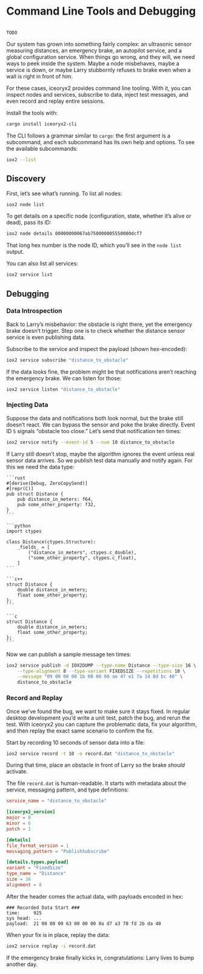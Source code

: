 # Command Line Tools and Debugging

```{admonition} Learning Objectives

TODO
```

Our system has grown into something fairly complex: an ultrasonic sensor
measuring distances, an emergency brake, an autopilot service, and a global
configuration service. When things go wrong, and they will, we need ways to peek
inside the system. Maybe a node misbehaves, maybe a service is down, or maybe
Larry stubbornly refuses to brake even when a wall is right in front of him.

For these cases, iceoryx2 provides command line tooling. With it, you can
inspect nodes and services, subscribe to data, inject test messages, and even
record and replay entire sessions.

Install the tools with:

```sh
cargo install iceoryx2-cli
```

The CLI follows a grammar similar to `cargo`: the first argument is a
subcommand, and each subcommand has its own help and options. To see the
available subcommands:

```sh
iox2 --list
```

## Discovery

First, let’s see what’s running. To list all nodes:

```sh
iox2 node list
```

To get details on a specific node (configuration, state, whether it’s alive or
dead), pass its ID:

```sh
iox2 node details 00000000067ab750000005550000dcf7
```

That long hex number is the node ID, which you’ll see in the `node list` output.

You can also list all services:

```sh
iox2 service list
```

## Debugging

### Data Introspection

Back to Larry’s misbehavior: the obstacle is right there, yet the emergency
brake doesn’t trigger. Step one is to check whether the distance sensor service
is even publishing data.

Subscribe to the service and inspect the payload (shown hex-encoded):

```sh
iox2 service subscribe "distance_to_obstacle"
```

If the data looks fine, the problem might be that notifications aren’t reaching
the emergency brake. We can listen for those:

```sh
iox2 service listen "distance_to_obstacle"
```

### Injecting Data

Suppose the data and notifications both look normal, but the brake still doesn’t
react. We can bypass the sensor and poke the brake directly. Event ID `5`
signals “obstacle too close.” Let’s send that notification ten times:

```sh
iox2 service notify --event-id 5 --num 10 distance_to_obstacle
```

If Larry still doesn’t stop, maybe the algorithm ignores the event unless real
sensor data arrives. So we publish test data manually and notify again. For this
we need the data type:

````{tab-set-code}
```rust
#[derive(Debug, ZeroCopySend)]
#[repr(C)]
pub struct Distance {
    pub distance_in_meters: f64,
    pub some_other_property: f32,
}
```

```python
import ctypes

class Distance(ctypes.Structure):
    _fields_ = [
        ("distance_in_meters", ctypes.c_double),
        ("some_other_property", ctypes.c_float),
    ]
```

```c++
struct Distance {
    double distance_in_meters;
    float some_other_property;
};
```

```c
struct Distance {
    double distance_in_meters;
    float some_other_property;
};
```
````

Now we can publish a sample message ten times:

```sh
iox2 service publish -d IOX2DUMP --type-name Distance --type-size 16 \
    --type-alignment 8 --type-variant FIXEDSIZE --repetitions 10 \
    --message "09 00 00 00 1b 00 00 00 ae 47 e1 7a 14 8d bc 40" \
    distance_to_obstacle
```

### Record and Replay

Once we’ve found the bug, we want to make sure it stays fixed. In regular
desktop development you’d write a unit test, patch the bug, and rerun the test.
With iceoryx2 you can capture the problematic data, fix your algorithm, and then
replay the exact same scenario to confirm the fix.

Start by recording 10 seconds of sensor data into a file:

```sh
iox2 service record -t 10 -o record.dat "distance_to_obstacle"
```

During that time, place an obstacle in front of Larry so the brake _should_
activate.

The file `record.dat` is human-readable. It starts with metadata about the
service, messaging pattern, and type definitions:

```toml
service_name = "distance_to_obstacle"

[iceoryx2_version]
major = 0
minor = 6
patch = 1

[details]
file_format_version = 1
messaging_pattern = "PublishSubscribe"

[details.types.payload]
variant = "FixedSize"
type_name = "Distance"
size = 16
alignment = 8
```

After the header comes the actual data, with payloads encoded in hex:

```text
### Recorded Data Start ###
time:     925
sys head: ...
payload:  21 00 00 00 63 00 00 00 0a d7 a3 70 fd 2b da 40
```

When your fix is in place, replay the data:

```sh
iox2 service replay -i record.dat
```

If the emergency brake finally kicks in, congratulations: Larry lives to bump
another day.
